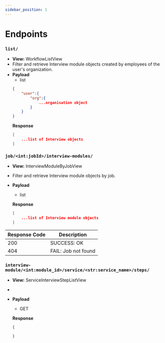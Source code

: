 ```yaml
---
sidebar_position: 1
---
```


# Endpoints


### `list/`
- **View:** WorkflowListView
- Filter and retrieve Interview module objects created by employees of the user's organization.
- **Payload**
    - list
    ```json
    {
        "user":{
            "org":{
                ...organisation object
            }
        }
    }
    ```
    **Response**
    ```json
    [
        ...list of Interview objects
    ]
    ```


### `job/<int:jobId>/interview-modules/`
- **View:** InterviewModuleByJobView
- Filter and retrieve Interview module objects by job.
- **Payload**
    - list

    **Response**
    ```json
    [
        ...list of Interview module objects
    ]
    ```
|Response Code|Description|
|---|---|
|200|SUCCESS: OK|
|404|FAIL: Job not found|

### `interview-module/<int:module_id>/service/<str:service_name>/steps/`
- **View:** ServiceInterviewStepListView
- 
- **Payload**
    - GET
    
    **Response**
    ```json
    {

    }
    ```
